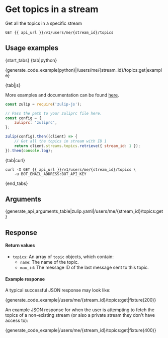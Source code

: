 # Get topics in a stream

Get all the topics in a specific stream

`GET {{ api_url }}/v1/users/me/{stream_id}/topics`

## Usage examples

{start_tabs}
{tab|python}

{generate_code_example(python)|/users/me/{stream_id}/topics:get|example}

{tab|js}

More examples and documentation can be found [here](https://github.com/zulip/zulip-js).
```js
const zulip = require('zulip-js');

// Pass the path to your zuliprc file here.
const config = {
    zuliprc: 'zuliprc',
};

zulip(config).then((client) => {
    // Get all the topics in stream with ID 1
    return client.streams.topics.retrieve({ stream_id: 1 });
}).then(console.log);

```

{tab|curl}

``` curl
curl -X GET {{ api_url }}/v1/users/me/{stream_id}/topics \
    -u BOT_EMAIL_ADDRESS:BOT_API_KEY
```

{end_tabs}

## Arguments

{generate_api_arguments_table|zulip.yaml|/users/me/{stream_id}/topics:get}

## Response

#### Return values

* `topics`: An array of `topic` objects, which contain:
    * `name`: The name of the topic.
    * `max_id`: The message ID of the last message sent to this topic.

#### Example response

A typical successful JSON response may look like:

{generate_code_example|/users/me/{stream_id}/topics:get|fixture(200)}

An example JSON response for when the user is attempting to fetch the topics
of a non-existing stream (or also a private stream they don't have access to):

{generate_code_example|/users/me/{stream_id}/topics:get|fixture(400)}
